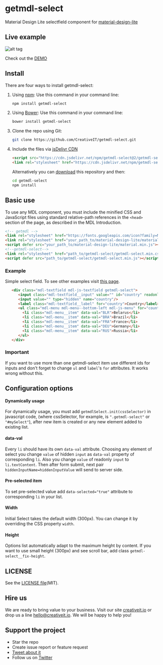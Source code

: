     
# getmdl-select
Material Design Lite selectfield component for [material-design-lite](https://github.com/google/material-design-lite)

## Live example

![alt tag](https://raw.github.com/CreativeIT/getmdl-select/gh-pages/lib/index_mdl/select_mdl.gif)

Check out the [DEMO](http://creativeit.github.io/getmdl-select/)

## Install

There are four ways to install getmdl-select:

 1. Using [npm](http://npmjs.org/):
    Use this command in your command line: 
    ```bash
    npm install getmdl-select
    ```
 2. Using [Bower](http://bower.io/):
    Use this command in your command line: 
    ```bash
    bower install getmdl-select
    ```
 3. Clone the repo using Git:

    ```bash
    git clone https://github.com/CreativeIT/getmdl-select.git
    ```
 4. Include the files via [jsDelivr CDN]()
 
    ```html
    <script src="https://cdn.jsdelivr.net/npm/getmdl-select@2/getmdl-select.min.js"></script>
    <link rel="stylesheet" href="https://cdn.jsdelivr.net/npm/getmdl-select@2/getmdl-select.min.css">
    ```
    
    Alternatively you can [download](https://github.com/CreativeIT/getmdl-select/archive/master.zip)
this repository and then:
    
    ```bash
    cd getmdl-select   
    npm install
    ```

## Basic use
To use any MDL component, you must include the minified CSS and JavaScript files using standard relative-path references in the `<head>` section of the page, as described in the MDL Introduction.
   ```html
   <!-- getmdl -->
   <link rel="stylesheet" href="https://fonts.googleapis.com/icon?family=Material+Icons">
   <link rel="stylesheet" href="your_path_to/material-design-lite/material.min.css">
   <script defer src="your_path_to/material-design-lite/material.min.js"></script>   
   <!--getmdl-select-->   
   <link rel="stylesheet" href="path_to/getmdl-select/getmdl-select.min.css">
   <script defer src="path_to/getmdl-select/getmdl-select.min.js"></script>
   ```

### Example

Simple select field. To see other examples visit [this page](http://creativeit.github.io/getmdl-select/).
 ```html
    <div class="mdl-textfield mdl-js-textfield getmdl-select">
       <input class="mdl-textfield__input" value="" id="country" readonly/>
       <input value="" type="hidden" name="country"/>
       <label class="mdl-textfield__label" for="country">Country</label>
       <ul class="mdl-menu mdl-menu--bottom-left mdl-js-menu" for="country">
         <li class="mdl-menu__item" data-val="BLR">Belarus</li>
         <li class="mdl-menu__item" data-val="BRA">Brazil</li>
         <li class="mdl-menu__item" data-val="FRA">France</li>
         <li class="mdl-menu__item" data-val="DEU">Germany</li>
         <li class="mdl-menu__item" data-val="RUS">Russia</li>
       </ul>
    </div>
 ```
### Important
If you want to use more than one getmdl-select item use different ids for inputs and don't forget to change `ul` and `label`'s `for` attributes. It works wrong without this.

## Configuration options 
#### Dynamically usage
For dynamically usage, you must add `getmdlSelect.init(cssSelector)` in javascript code, (where cssSelector, for example, is `".getmdl-select"` or `"#mySelect"`), after new item is created or any new element added to existing list. 

#### data-val
Every `li` should have its own `data-val` attribute. Choosing any element of select you change `value` of hidden `input` as `data-val` property of corresponding
`li`. Also you change `value` of readonly `input` to `li.textContent`. Then after form submit, next pair `hiddenInputName=hiddenInputValue` will send to server side.

#### Pre-selected item
To set pre-selected value add `data-selected="true"` attribute to corresponding `li` in your list.

#### Width
Initial Select takes the default width (300px). You can change it by overriding the CSS property `width`.

#### Height
Options list automatically adapt to the maximum height by content. If you want to use small height (300px) and see scroll bar, add class `getmdl-select__fix-height`.
    
## LICENSE
See the [LICENSE file](https://github.com/CreativeIT/getmdl-select/blob/master/LICENSE.txt)(MIT).

## Hire us
We are ready to bring value to your business. Visit our site [creativeit.io](http://creativeit.io/) or drop us a line <hello@creativeit.io>. We will be happy to help you!

## Support the project
* Star the repo
* Create issue report or feature request
* [Tweet about it](https://twitter.com/CreativeITeam)
* Follow us on [Twitter](https://twitter.com/CreativeITeam)
